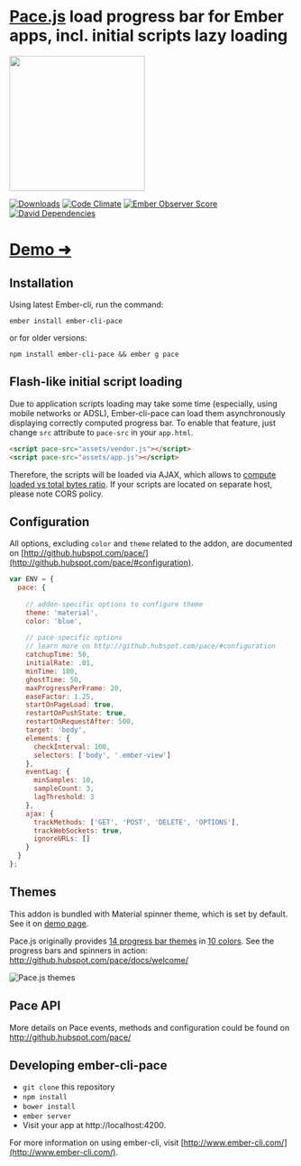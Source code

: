 # [Pace.js](http://github.hubspot.com/pace/docs/welcome/) load progress bar for Ember apps, incl. initial scripts lazy loading

<img src="https://www.dropbox.com/s/baoswhof2u2wbhd/Screenshot%202015-04-07%2011.30.43.png?dl=1" width="240" />

[![Downloads](http://img.shields.io/npm/dm/ember-cli-pace.svg?style=flat-square)](https://npmjs.org/package/ember-cli-pace) [![Code Climate](https://img.shields.io/codeclimate/github/vectart/ember-cli-pace.svg?style=flat-square)](https://codeclimate.com/github/vectart/ember-cli-pace) [![Ember Observer Score](http://emberobserver.com/badges/ember-cli-pace.svg?style=flat-square)](http://emberobserver.com/addons/ember-cli-pace) [![David Dependencies](https://david-dm.org/vectart/ember-cli-pace.svg?style=flat-square)](https://david-dm.org/vectart/ember-cli-pace)
# [Demo &#10140;](http://vectart.github.io/ember-cli-pace/)

## Installation

Using latest Ember-cli, run the command:

`ember install ember-cli-pace`

or for older versions:

`npm install ember-cli-pace && ember g pace`

## Flash-like initial script loading

Due to application scripts loading may take some time (especially, using mobile networks or ADSL), Ember-cli-pace can load them asynchronously displaying correctly computed progress bar. To enable that feature, just change `src` attribute to `pace-src` in your `app.html`.

```html
<script pace-src="assets/vendor.js"></script>
<script pace-src="assets/app.js"></script>
```

Therefore, the scripts will be loaded via AJAX, which allows to [compute loaded vs total bytes ratio](https://developer.mozilla.org/en/docs/Web/API/XMLHttpRequest/Using_XMLHttpRequest#Monitoring_progress). If your scripts are located on separate host, please note CORS policy.

## Configuration

All options, excluding `color` and `theme` related to the addon, are documented on [http://github.hubspot.com/pace/](http://github.hubspot.com/pace/#configuration).

```javascript
var ENV = {
  pace: {
  
    // addon-specific options to configure theme
    theme: 'material',
    color: 'blue',
    
    // pace-specific options
    // learn more on http://github.hubspot.com/pace/#configuration
    catchupTime: 50,
    initialRate: .01,
    minTime: 100,
    ghostTime: 50,
    maxProgressPerFrame: 20,
    easeFactor: 1.25,
    startOnPageLoad: true,
    restartOnPushState: true,
    restartOnRequestAfter: 500,
    target: 'body',
    elements: {
      checkInterval: 100,
      selectors: ['body', '.ember-view']
    },
    eventLag: {
      minSamples: 10,
      sampleCount: 3,
      lagThreshold: 3
    },
    ajax: {
      trackMethods: ['GET', 'POST', 'DELETE', 'OPTIONS'],
      trackWebSockets: true,
      ignoreURLs: []
    }
  }
};
```

## Themes

This addon is bundled with Material spinner theme, which is set by default. See it on [demo page](http://vectart.github.io/ember-cli-pace/).

Pace.js originally provides [14 progress bar themes](https://github.com/HubSpot/pace/tree/master/themes/black) in [10 colors](https://github.com/HubSpot/pace/tree/master/themes). See the progress bars and spinners in action: http://github.hubspot.com/pace/docs/welcome/

![Pace.js themes](https://www.dropbox.com/s/d4ladjwfrqq6ehv/Screenshot%202015-04-07%2011.54.48.png?dl=1)

## Pace API

More details on Pace events, methods and configuration could be found on http://github.hubspot.com/pace/

## Developing ember-cli-pace

* `git clone` this repository
* `npm install`
* `bower install`
* `ember server`
* Visit your app at http://localhost:4200.

For more information on using ember-cli, visit [http://www.ember-cli.com/](http://www.ember-cli.com/).

